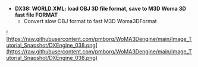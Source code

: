 - <b>DX38: WORLD.XML: load OBJ 3D file format, save to M3D Woma 3D fast file FORMAT</b><br> 
	- Convert slow OBJ format to fast M3D Woma3DFormat
	
![https://raw.githubusercontent.com/pmborg/WoMA3Dengine/main/Image_Tutorial_Snapshot/DXEngine_038.png](https://raw.githubusercontent.com/pmborg/WoMA3Dengine/main/Image_Tutorial_Snapshot/DXEngine_038.png)	
